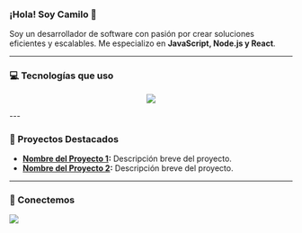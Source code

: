### ¡Hola! Soy Camilo 👋

Soy un desarrollador de software con pasión por crear soluciones eficientes y escalables. Me especializo en **JavaScript, Node.js y React**.

---

### 💻 Tecnologías que uso

<p align="center">
  <img src="https://skillicons.dev/icons?i=js,ts,nodejs,nextjs,react,html,css,postgres,mongodb,docker,git" />
</p>
---

### 🚀 Proyectos Destacados
- **[Nombre del Proyecto 1](enlace-al-proyecto):** Descripción breve del proyecto.
- **[Nombre del Proyecto 2](enlace-al-proyecto):** Descripción breve del proyecto.

---

### 🤝 Conectemos
[<img src="https://img.shields.io/badge/LinkedIn-0A66C2?style=for-the-badge&logo=linkedin&logoColor=white" />](tu-enlace-de-linkedin)
